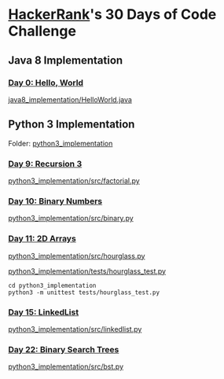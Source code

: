 # [HackerRank](https://www.hackerrank.com/)'s 30 Days of Code Challenge

## Java 8 Implementation
### [Day 0: Hello, World](https://www.hackerrank.com/challenges/30-hello-world/problem)
[java8_implementation/HelloWorld.java](./java8_implementation/HelloWorld.java)

## Python 3 Implementation
Folder: [python3_implementation](python3_implementation)
### [Day 9: Recursion 3](https://www.hackerrank.com/challenges/30-recursion/problem)
[python3_implementation/src/factorial.py](python3_implementation/src/factorial.py)

### [Day 10: Binary Numbers](https://www.hackerrank.com/challenges/30-binary-numbers/problem)
[python3_implementation/src/binary.py](python3_implementation/src/binary.py)

### [Day 11: 2D Arrays](https://www.hackerrank.com/challenges/30-2d-arrays/problem)
[python3_implementation/src/hourglass.py](./python3_implementation/src/hourglass.py)

[python3_implementation/tests/hourglass_test.py](python3_implementation/tests/hourglass_test.py)
```
cd python3_implementation
python3 -m unittest tests/hourglass_test.py
```

### [Day 15: LinkedList](https://www.hackerrank.com/challenges/30-linked-list/problem)
[python3_implementation/src/linkedlist.py](./python3_implementation/src/linkedlist.py)

### [Day 22: Binary Search Trees](https://www.hackerrank.com/challenges/30-binary-search-trees/problem)
[python3_implementation/src/bst.py](python3_implementation/src/bst.py)